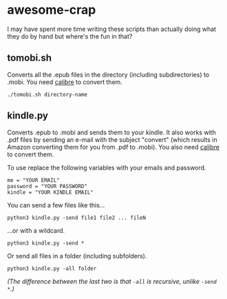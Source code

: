 # awesome-crap
I may have spent more time writing these scripts than actually doing 
what they do by hand but where's the fun in that?

## tomobi.sh

Converts all the .epub files in the directory (including subdirectories) to .mobi. 
You need [calibre](https://calibre-ebook.com/) to convert them.

```
./tomobi.sh directory-name
```

## kindle.py

Converts .epub to .mobi and sends them to your kindle. It also works with .pdf 
files by sending an e-mail with the subject "convert" (which results in Amazon 
converting them for you from .pdf to .mobi). 
You also need [calibre](https://calibre-ebook.com/) to convert them.

To use replace the following variables with your emails and password. 

```
me = "YOUR EMAIL"
password = "YOUR PASSWORD"
kindle = "YOUR KINDLE EMAIL"
```

You can send a few files like this...

```
python3 kindle.py -send file1 file2 ... fileN
```

...or with a wildcard.

```
python3 kindle.py -send *
```

Or send all files in a folder (including subfolders).

```
python3 kindle.py -all folder
```

*(The difference between the last two is that `-all` is recursive, unlike 
`-send *`.)*